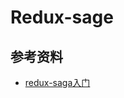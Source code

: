 # Redux-sage







## 参考资料

- [redux-saga入门](https://mp.weixin.qq.com/s?__biz=Mzg4OTA0OTMwMw==&mid=2247483730&idx=1&sn=f524d427489d0d699a400a2c7a01ce28&chksm=cff098eaf88711fcbf96790fec39b94dbc572a28d5d723c51d65af96b9d5bad7877e18cd8443&mpshare=1&scene=1&srcid=&sharer_sharetime=1570495721942&sharer_shareid=778ad5bf3b27e0078eb105d7277263f6#rd)
